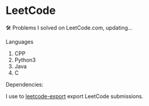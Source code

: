 # LeetCode
🛠 Problems I solved on LeetCode.com, updating...

Languages

1. CPP
2. Python3
3. Java
4. C

Dependencies:

I use to [leetcode-export](https://github.com/NeverMendel/leetcode-export) export LeetCode submissions.
